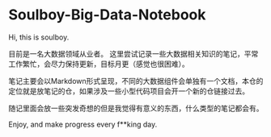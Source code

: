 # Soulboy-Big-Data-Notebook

Hi, this is soulboy.

目前是一名大数据领域从业者。
这里尝试记录一些大数据相关知识的笔记，平常工作繁忙，会尽力保持更新，目标月更（感觉也很困难）。

笔记主要会以Markdown形式呈现，不同的大数据组件会单独有一个文档，本仓的定位就是放笔记的仓，如果涉及一些小型代码项目会开一个新的仓链接过去。

随记里面会放一些突发奇想的但是我觉得有意义的东西，什么类型的笔记都会有。

Enjoy, and make progress every f**king day.
